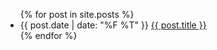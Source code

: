 <ul>
  {% for post in site.posts %}
  <li>
    <span> {{ post.date | date: "%F %T" }} </span>
    <a href="{{ post.url | relative_url }}">{{ post.title }}</a>
  </li>
  {% endfor %}
</ul>
